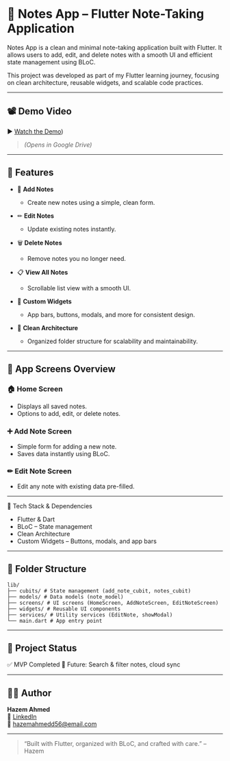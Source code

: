 # 📝 Notes App – Flutter Note-Taking Application

Notes App is a clean and minimal note-taking application built with Flutter.
It allows users to add, edit, and delete notes with a smooth UI and efficient state management using BLoC.

This project was developed as part of my Flutter learning journey, focusing on clean architecture, reusable widgets, and scalable code practices.

---

## 📽️ Demo Video

▶️ [Watch the Demo](https://drive.google.com/drive/folders/1VHearQ3TPyalyKc9Imm9fSgFfm7BeR9Z?usp=sharing))

> *(Opens in Google Drive)*

---

## 🚀 Features

- 📝 **Add Notes**
  - Create new notes using a simple, clean form.

- ✏ **Edit Notes**
  - Update existing notes instantly.

- 🗑 **Delete Notes**
  - Remove notes you no longer need.

- 📋 **View All Notes**
  - Scrollable list view with a smooth UI.

- 🎨 **Custom Widgets**
  - App bars, buttons, modals, and more for consistent design.

- 🧩 **Clean Architecture**
  - Organized folder structure for scalability and maintainability.

---

## 📲 App Screens Overview

### 🏠 Home Screen
  - Displays all saved notes.
  - Options to add, edit, or delete notes.

### ➕ Add Note Screen
  - Simple form for adding a new note.
  - Saves data instantly using BLoC.

### ✏ Edit Note Screen
  - Edit any note with existing data pre-filled.

---

🧰 Tech Stack & Dependencies
  - Flutter & Dart
  - BLoC – State management
  - Clean Architecture
  - Custom Widgets – Buttons, modals, and app bars

---

## 📂 Folder Structure

```plaintext
lib/
├── cubits/ # State management (add_note_cubit, notes_cubit)
├── models/ # Data models (note_model)
├── screens/ # UI screens (HomeScreen, AddNoteScreen, EditNoteScreen)
├── widgets/ # Reusable UI components
├── services/ # Utility services (EditNote, showModal)
└── main.dart # App entry point
```

---

## 📂 Project Status

✅ MVP Completed
🚧 Future: Search & filter notes, cloud sync

---

## 🙋‍♂️ Author

**Hazem Ahmed**  
🔗 [LinkedIn](https://www.linkedin.com/in/hazem-ahmed-39273b309/)  
📧 hazemahmedd56@email.com

---

> “Built with Flutter, organized with BLoC, and crafted with care.” – Hazem
